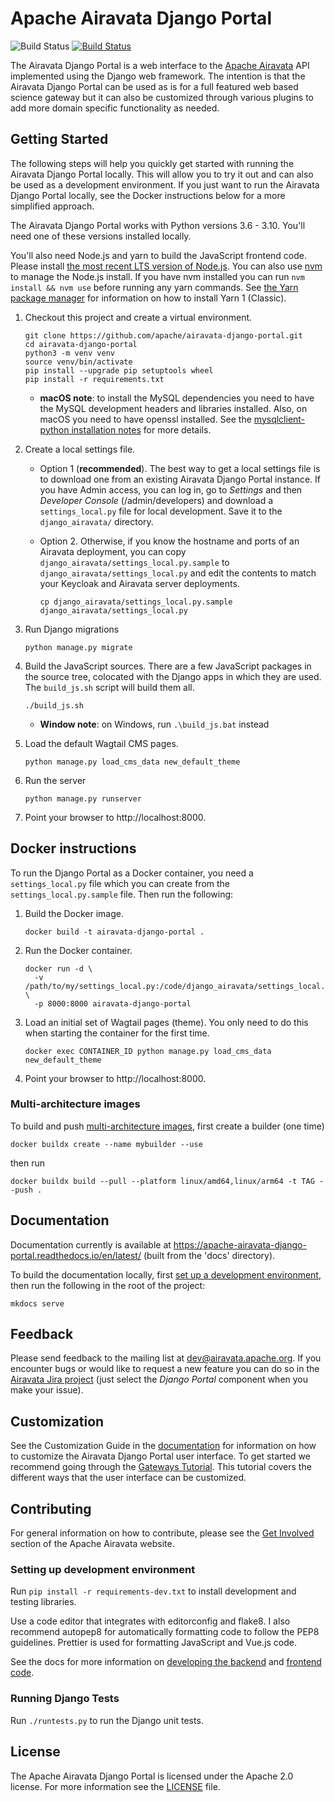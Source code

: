 # Apache Airavata Django Portal

![Build Status](https://github.com/apache/airavata-django-portal/actions/workflows/build-and-test.yaml/badge.svg)
[![Build Status](https://readthedocs.org/projects/apache-airavata-django-portal/badge/?version=latest)](https://apache-airavata-django-portal.readthedocs.io/en/latest/?badge=latest)

The Airavata Django Portal is a web interface to the
[Apache Airavata](http://airavata.apache.org/) API implemented using the Django
web framework. The intention is that the Airavata Django Portal can be used as
is for a full featured web based science gateway but it can also be customized
through various plugins to add more domain specific functionality as needed.

## Getting Started

The following steps will help you quickly get started with running the Airavata
Django Portal locally. This will allow you to try it out and can also be used as
a development environment. If you just want to run the Airavata Django Portal
locally, see the Docker instructions below for a more simplified approach.

The Airavata Django Portal works with Python versions 3.6 - 3.10. You'll need
one of these versions installed locally.

You'll also need Node.js and yarn to build the JavaScript frontend code. Please
install
[the most recent LTS version of Node.js](https://nodejs.org/en/download/). You
can also use [nvm](https://github.com/nvm-sh/nvm) to manage the Node.js install.
If you have nvm installed you can run `nvm install && nvm use` before running
any yarn commands. See
[the Yarn package manager](https://classic.yarnpkg.com/lang/en/) for information
on how to install Yarn 1 (Classic).

1.  Checkout this project and create a virtual environment.

    ```
    git clone https://github.com/apache/airavata-django-portal.git
    cd airavata-django-portal
    python3 -m venv venv
    source venv/bin/activate
    pip install --upgrade pip setuptools wheel
    pip install -r requirements.txt
    ```

    - **macOS note**: to install the MySQL dependencies you need to have the
      MySQL development headers and libraries installed. Also, on macOS you need
      to have openssl installed. See the
      [mysqlclient-python installation notes](https://github.com/PyMySQL/mysqlclient-python#install)
      for more details.

2.  Create a local settings file.

    - Option 1 (**recommended**). The best way to get a local settings file is
      to download one from an existing Airavata Django Portal instance. If you
      have Admin access, you can log in, go to _Settings_ and then _Developer
      Console_ (/admin/developers) and download a `settings_local.py` file for
      local development. Save it to the `django_airavata/` directory.

    - Option 2. Otherwise, if you know the hostname and ports of an Airavata
      deployment, you can copy `django_airavata/settings_local.py.sample` to
      `django_airavata/settings_local.py` and edit the contents to match your
      Keycloak and Airavata server deployments.

      ```
      cp django_airavata/settings_local.py.sample django_airavata/settings_local.py
      ```

3.  Run Django migrations

    ```
    python manage.py migrate
    ```

4.  Build the JavaScript sources. There are a few JavaScript packages in the
    source tree, colocated with the Django apps in which they are used. The
    `build_js.sh` script will build them all.

    ```
    ./build_js.sh
    ```

    - **Window note**: on Windows, run `.\build_js.bat` instead

5.  Load the default Wagtail CMS pages.

    ```
    python manage.py load_cms_data new_default_theme
    ```

6.  Run the server

    ```
    python manage.py runserver
    ```

7.  Point your browser to http://localhost:8000.

## Docker instructions

To run the Django Portal as a Docker container, you need a `settings_local.py`
file which you can create from the `settings_local.py.sample` file. Then run the
following:

1. Build the Docker image.

   ```
   docker build -t airavata-django-portal .
   ```

2. Run the Docker container.

   ```
   docker run -d \
     -v /path/to/my/settings_local.py:/code/django_airavata/settings_local.py \
     -p 8000:8000 airavata-django-portal
   ```

3. Load an initial set of Wagtail pages (theme). You only need to do this when
   starting the container for the first time.

   ```
   docker exec CONTAINER_ID python manage.py load_cms_data new_default_theme
   ```

4. Point your browser to http://localhost:8000.

### Multi-architecture images

To build and push
[multi-architecture images](https://docs.docker.com/desktop/multi-arch/), first
create a builder (one time)

```
docker buildx create --name mybuilder --use
```

then run

```
docker buildx build --pull --platform linux/amd64,linux/arm64 -t TAG --push .
```

## Documentation

Documentation currently is available at
https://apache-airavata-django-portal.readthedocs.io/en/latest/ (built from the
'docs' directory).

To build the documentation locally, first
[set up a development environment](#setting-up-development-environment), then
run the following in the root of the project:

```
mkdocs serve
```

## Feedback

Please send feedback to the mailing list at <dev@airavata.apache.org>. If you
encounter bugs or would like to request a new feature you can do so in the
[Airavata Jira project](https://issues.apache.org/jira/projects/AIRAVATA) (just
select the _Django Portal_ component when you make your issue).

## Customization

See the Customization Guide in the
[documentation](https://apache-airavata-django-portal.readthedocs.io/en/latest/)
for information on how to customize the Airavata Django Portal user interface.
To get started we recommend going through the
[Gateways Tutorial](https://apache-airavata-django-portal.readthedocs.io/en/latest/tutorial/gateways_tutorial/).
This tutorial covers the different ways that the user interface can be
customized.

## Contributing

For general information on how to contribute, please see the
[Get Involved](http://airavata.apache.org/get-involved.html) section of the
Apache Airavata website.

### Setting up development environment

Run `pip install -r requirements-dev.txt` to install development and testing
libraries.

Use a code editor that integrates with editorconfig and flake8. I also recommend
autopep8 for automatically formatting code to follow the PEP8 guidelines.
Prettier is used for formatting JavaScript and Vue.js code.

See the docs for more information on
[developing the backend](./docs/dev/developing_backend.md) and
[frontend code](./docs/dev/developing_frontend.md).

### Running Django Tests

Run `./runtests.py` to run the Django unit tests.

## License

The Apache Airavata Django Portal is licensed under the Apache 2.0 license. For
more information see the [LICENSE](LICENSE) file.
